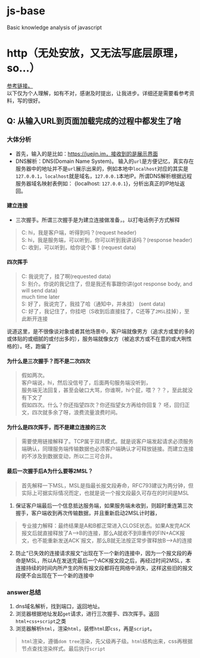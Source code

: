 # js-base
Basic knowledge analysis of javascript

# http（无处安放，又无法写底层原理，so…）
[参考链接。](https://juejin.im/post/5e8c852f6fb9a03c5a7a98d9)  
以下仅为个人理解，如有不对，感谢及时提出，让我进步。详细还是需要看参考资料，写的很好。

## Q: 从输入URL到页面加载完成的过程中都发生了啥
### 大体分析
- 首先，输入的是比如：https://juejin.im，接收到的是展示界面
- DNS解析：DNS(Domain Name System)。 输入的`url`是方便记忆，真实存在服务器中的地址并不是`url`展示出来的，例如本地中`localhost`对应的其实是`127.0.0.1`，`localhost`就是域名，`127.0.0.1`本地IP。所谓DNS解析根据远程服务器域名映射表例如： {localhost: `127.0.0.1`}，分析出真正的IP地址返回。

#### 建立连接

- 三次握手。所谓三次握手是为建立连接做准备，。以打电话例子方式解释
> C: hi，我是客户端，听得到吗？(request header)  
S: hi，我是服务端，可以听到，你可以听到我讲话吗？(response header)  
C: 收到，可以听到，给你说个事！(request data)


#### 四次挥手  
> C: 我说完了，挂了啊(requested data)  
S: 别介。你说的我记住了，但是我还有事跟你讲(got response body, and will send data)  
much time later  
S: 好了，我说完了，我挂了哈（通知中，并未挂）  (sent data)  
C: 好了，我记住了，你挂吧（S收到后直接挂了，C还等了`2MSL`挂掉），至此断开连接 

说道这里，是不很像谈对象或者其他场景中，客户端就像男方（追求方或爱的多的或体贴的或细腻的或付出多的），服务端就像女方（被追求方或不在意的或大咧性格的）。呸，跑偏了

#### 为什么是三次握手？而不是二次四次
> 假如两次。  
客户端说，hi，然后没信号了，后面两句服务端没听到，  
服务端无法回复，甚至会破口大骂，你谁啊，hi个屁，喂？？？，至此就没有下文了  
假如四次。什么？你还指望四次？你还指望女方再给你回复？ 呸，回归正文，四次就多余了呀，浪费流量浪费时间。  

#### 为什么是四次挥手，而不是建立连接的三次
> 需要使用链接解释了。TCP属于双共模式。就是说客户端发起请求必须服务端确认，同理服务端传输数据也必须客户端确认才可释放链接。而建立连接的不涉及到数据变动，所以二三可合并。

#### 最后一次握手后A为什么要等2MSL？
> 首先解释一下MSL，MSL是指最长报文段寿命，RFC793建议为两分钟，但实际上可据实际情况而定，也就是说一个报文段最久可存在的时间是MSL
1. 保证客户端最后一个信息抵达服务端，如果服务端未收到，则超时重连第三次握手，客户端收到再次传输数据，并且重新启动2MSL计时器，
> 专业接力解释：最终结果是A和B都正常进入CLOSE状态。如果A发完ACK报文后就直接释放了A-->B的连接，那么A就收不到B重传的FIN+ACK报文，也不能重新发送ACK`报文，那么B就无法按正常步骤释放B-->A的连接
2. 防止“已失效的连接请求报文”出现在下一个新的连接中，因为一个报文段的寿命是MSL，所以A在发送完最后一个ACK报文段之后，再经过时间2MSL，本连接持续的时间内所产生的所有报文段都将在网络中消失，这样这些旧的报文段便不会出现在下一个新的连接中
### answer总结
1. dns域名解析，找到端口，返回地址。
2. 浏览器根据地址发起`get`请求，进行三次握手、四次挥手。返回`html+css+script`之类
3. 浏览器解析`html`，渲染`html`，装修`html`即`css`，再是`script`。
> `html`渲染，遵循`dom tree`渲染，先父级再子级。`html`结构出来，css再根据节点查找渲染样式。最后执行`script`
